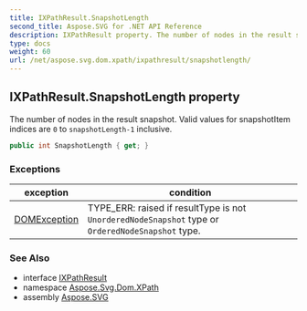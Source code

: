 ```yaml
---
title: IXPathResult.SnapshotLength
second_title: Aspose.SVG for .NET API Reference
description: IXPathResult property. The number of nodes in the result snapshot. Valid values for snapshotItem indices are 0 to snapshotLength-1 inclusive
type: docs
weight: 60
url: /net/aspose.svg.dom.xpath/ixpathresult/snapshotlength/
---
```

## IXPathResult.SnapshotLength property

The number of nodes in the result snapshot. Valid values for snapshotItem indices are `0` to `snapshotLength-1` inclusive.

```csharp
public int SnapshotLength { get; }
```

### Exceptions

| exception | condition |
| --- | --- |
| [DOMException](../../../aspose.svg.dom/domexception/) | TYPE_ERR: raised if resultType is not `UnorderedNodeSnapshot` type or `OrderedNodeSnapshot` type. |

### See Also

* interface [IXPathResult](../)
* namespace [Aspose.Svg.Dom.XPath](../../ixpathresult/)
* assembly [Aspose.SVG](../../../)
